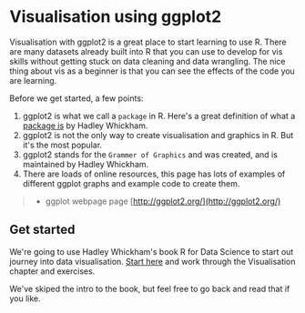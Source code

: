 # Visualisation using ggplot2

Visualisation with ggplot2 is a great place to start learning to use R. There are many datasets already built into R that you can use to develop for vis skills without getting stuck on data cleaning and data wrangling. The nice thing about vis as a beginner is that you can see the effects of the code you are learning.      

Before we get started, a few points:   
1. ggplot2 is what we call a `package` in R. Here's a great definition of what a [package is](http://r-pkgs.had.co.nz/intro.html) by Hadley Whickham.
2. ggplot2 is not the only way to create visualisation and graphics in R. But it's the most popular. 
2. ggplot2 stands for the `Grammer of Graphics` and was created, and is maintained by Hadley Whickham.
3. There are loads of online resources, this page has lots of examples of different ggplot graphs and example code to create them.   
  >* ggplot webpage page [http://ggplot2.org/](http://ggplot2.org/)


## Get started
We're going to use Hadley Whickham's book R for Data Science to start out journey into data visualisation. [Start here](http://r4ds.had.co.nz/data-visualisation.html) and work through the Visualisation chapter and exercises.   

We've skiped the intro to the book, but feel free to go back and read that if you like. 


